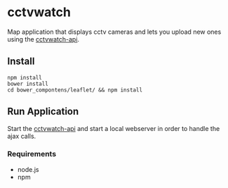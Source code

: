 # cctvwatch

Map application that displays cctv cameras and lets you upload new ones using the [cctvwatch-api](https://github.com/moklick/cctvwatch-api). 

## Install 
``` 
npm install
bower install
cd bower_compontens/leaflet/ && npm install
```

## Run Application
Start the [cctvwatch-api](https://github.com/moklick/cctvwatch-api) and start a local webserver in order to handle the ajax calls.

### Requirements
*	node.js
*	npm